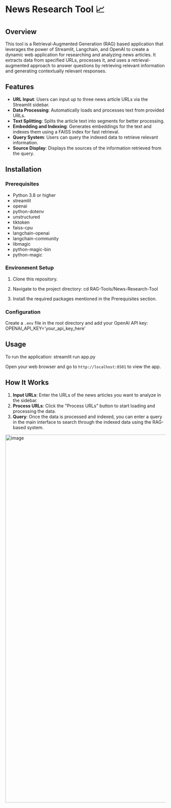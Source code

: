 # News Research Tool 📈

## Overview
This tool is a Retrieval-Augmented Generation (RAG) based application that leverages the power of Streamlit, Langchain, and OpenAI to create a dynamic web application for researching and analyzing news articles. It extracts data from specified URLs, processes it, and uses a retrieval-augmented approach to answer questions by retrieving relevant information and generating contextually relevant responses.

## Features
- **URL Input**: Users can input up to three news article URLs via the Streamlit sidebar.
- **Data Processing**: Automatically loads and processes text from provided URLs.
- **Text Splitting**: Splits the article text into segments for better processing.
- **Embedding and Indexing**: Generates embeddings for the text and indexes them using a FAISS index for fast retrieval.
- **Query System**: Users can query the indexed data to retrieve relevant information.
- **Source Display**: Displays the sources of the information retrieved from the query.

## Installation

### Prerequisites
- Python 3.8 or higher
- streamlit
- openai
- python-dotenv
- unstructured
- tiktoken
- faiss-cpu
- langchain-openai
- langchain-community
- libmagic
- python-magic-bin
- python-magic
  
### Environment Setup
1. Clone this repository.

2. Navigate to the project directory:
cd RAG-Tools/News-Research-Tool

3. Install the required packages mentioned in the Prerequisites section.

### Configuration
Create a `.env` file in the root directory and add your OpenAI API key:
OPENAI_API_KEY='your_api_key_here'

## Usage
To run the application:
streamlit run app.py

Open your web browser and go to `http://localhost:8501` to view the app.

## How It Works
1. **Input URLs**: Enter the URLs of the news articles you want to analyze in the sidebar.
2. **Process URLs**: Click the "Process URLs" button to start loading and processing the data.
3. **Query**: Once the data is processed and indexed, you can enter a query in the main interface to search through the indexed data using the RAG-based system.

<img width="1155" alt="image" src="https://github.com/ambreen002/AI-Projects/assets/36915142/62770dd6-1555-4036-8c21-ad79fff86dde">
